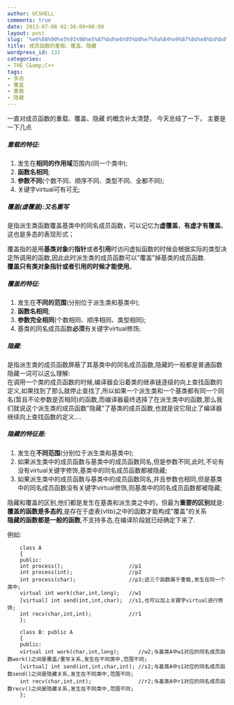 ```yaml
---
author: UCSHELL
comments: true
date: 2013-07-08 02:30:00+00:00
layout: post
slug: '%e6%88%90%e5%91%98%e5%87%bd%e6%95%b0%e7%9a%84%e9%87%8d%e8%bd%bd%e3%80%81%e8%a6%86%e7%9b%96%e3%80%81%e9%9a%90%e8%97%8f'
title: 成员函数的重载、覆盖、隐藏
wordpress_id: 131
categories:
- THE C&amp;C++
tags:
- 多态
- 覆盖
- 重载
- 隐藏
---
```


一直对成员函数的重载、覆盖、隐藏 的概念补太清楚， 今天总结了一下， 主要是一下几点


 
##### 重载的特征:
1. 发生在**相同的作用域**范围内(同一个类中);  
2. **函数名相同**;  
3. **参数不同**(个数不同、顺序不同、类型不同、全都不同);  
4. 关键字virtual可有可无;  
 

##### 覆盖(虚覆盖):又名重写 

是指派生类函数覆盖基类中的同名成员函数，可以记忆为**虚覆盖**，**有虚才有覆盖**。这也是多态的表现形式；  

覆盖指的是用**基类对象**的**指针**或者**引用**时访问虚拟函数的时候会根据实际的类型决定所调用的函数,因此此时派生类的成员函数可以"覆盖"掉基类的成员函数.  
**覆盖只有类对象指针或者引用的时候才能使用**。

##### 覆盖的特征:
1. 发生在**不同的范围**(分别位于派生类和基类中);
2. **函数名相同**;
3. **参数完全相同**(个数相同、顺序相同、类型相同);
4. 基类的同名成员函数**必须**有关键字virtual修饰;
   

##### 隐藏:

是指派生类的成员函数屏蔽了其基类中的同名成员函数,隐藏的一般都是普通函数  
隐藏一词可以这么理解:  
在调用一个类的成员函数的时候,编译器会沿着类的继承链逐级的向上查找函数的定义,如果找到了那么就停止查找了,所以如果一个派生类和一个基类都有同一个同名(暂且不论参数是否相同)的函数,而编译器最终选择了在派生类中的函数,那么我们就说这个派生类的成员函数"隐藏"了基类的成员函数,也就是说它阻止了编译器继续向上查找函数的定义....

##### 隐藏的特征是:
1. 发生在**不同范围**(分别位于派生类和基类中);
2. 如果派生类中的成员函数与基类中的成员函数同名,但是参数不同,此时,不论有没有virtual关键字修饰,基类中的同名成员函数都被隐藏;
3. 如果派生类中的成员函数与基类中的成员函数同名,并且参数也相同,但是基类中的同名成员函数没有关键字virtual修饰,则基类中的同名成员函数都被隐藏;
 

隐藏和覆盖的区别,他们都是发生在基类和派生类之中的，但最为**重要的区别**就是:  
**覆盖的函数是多态的**,是存在于虚表(vltb)之中的函数才能构成"覆盖"的关系  
**隐藏的函数都是一般的函数**,不支持多态,在编译阶段就已经确定下来了.
   
例如:

    
	    class A 
	    { 
	    public: 
		int process();                     //p1 
		int process(int);                  //p2 
		int process(char);                 //p3;这三个函数属于重载,发生在同一个类中; 
		virtual int work(char,int,long);   //w1 
		[virtual] int send(int,int,char);  //s1,也可以加上关键字virtual进行修饰; 
		int recv(char,int,int);	           //r1 
	    };
	    
	    class B: public A 
	    { 
	    public: 
		virtual int work(char,int,long);      //w2;与基类A中w1对应的同名成员函数work()之间是覆盖/重写关系,发生在不同类中,范围不同; 
		[virtual] int send(int,int,char,int); //s2;与基类A中s1对应的同名成员函数send()之间是隐藏关系,发生在不同类中,范围不同; 
		int recv(char,int,int);               //r2;与基类A中r1对应的同名成员函数recv()之间是隐藏关系,发生在不同类中,范围不同; 
	    };


